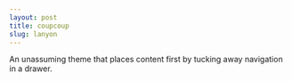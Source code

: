 ```yaml
---
layout: post
title: coupcoup 
slug: lanyon
---
```


An unassuming theme that places content first by tucking away navigation in a drawer.
